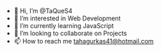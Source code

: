 - 👋 Hi, I’m @TaQueS4
- 👀 I’m interested in Web Development
- 🌱 I’m currently learning JavaScript
- 💞️ I’m looking to collaborate on Projects
- 📫 How to reach me tahagurkas41@hotmail.com

<!---
TaQueS4/TaQueS4 is a ✨ special ✨ repository because its `README.md` (this file) appears on your GitHub profile.
You can click the Preview link to take a look at your changes.
--->

